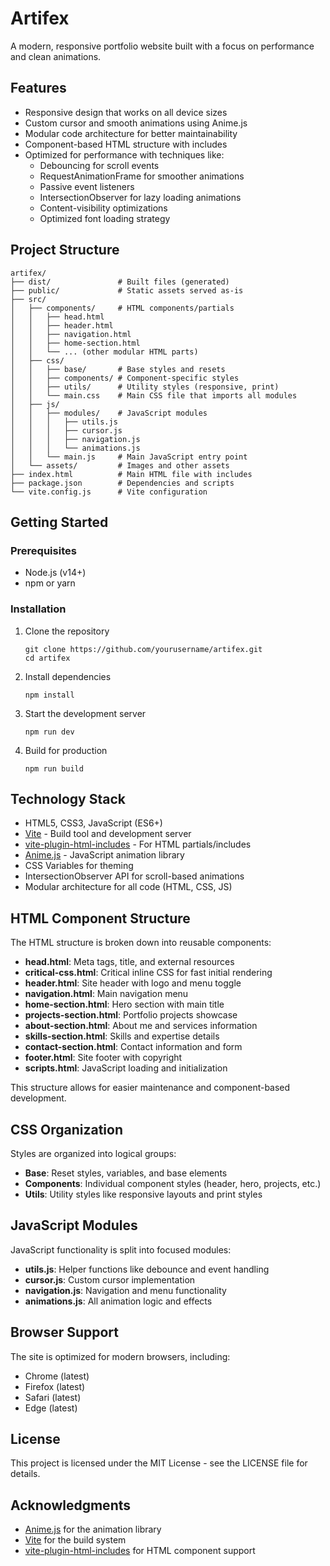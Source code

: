# Artifex

A modern, responsive portfolio website built with a focus on performance and clean animations.

## Features

- Responsive design that works on all device sizes
- Custom cursor and smooth animations using Anime.js
- Modular code architecture for better maintainability
- Component-based HTML structure with includes
- Optimized for performance with techniques like:
  - Debouncing for scroll events
  - RequestAnimationFrame for smoother animations
  - Passive event listeners
  - IntersectionObserver for lazy loading animations
  - Content-visibility optimizations
  - Optimized font loading strategy

## Project Structure

```
artifex/
├── dist/               # Built files (generated)
├── public/             # Static assets served as-is
├── src/
│   ├── components/     # HTML components/partials
│   │   ├── head.html
│   │   ├── header.html
│   │   ├── navigation.html
│   │   ├── home-section.html
│   │   └── ... (other modular HTML parts)
│   ├── css/
│   │   ├── base/       # Base styles and resets
│   │   ├── components/ # Component-specific styles
│   │   ├── utils/      # Utility styles (responsive, print)
│   │   └── main.css    # Main CSS file that imports all modules
│   ├── js/
│   │   ├── modules/    # JavaScript modules
│   │   │   ├── utils.js
│   │   │   ├── cursor.js
│   │   │   ├── navigation.js
│   │   │   └── animations.js
│   │   └── main.js     # Main JavaScript entry point
│   └── assets/         # Images and other assets
├── index.html          # Main HTML file with includes
├── package.json        # Dependencies and scripts
└── vite.config.js      # Vite configuration
```

## Getting Started

### Prerequisites

- Node.js (v14+)
- npm or yarn

### Installation

1. Clone the repository
   ```
   git clone https://github.com/yourusername/artifex.git
   cd artifex
   ```

2. Install dependencies
   ```
   npm install
   ```

3. Start the development server
   ```
   npm run dev
   ```

4. Build for production
   ```
   npm run build
   ```

## Technology Stack

- HTML5, CSS3, JavaScript (ES6+)
- [Vite](https://vitejs.dev/) - Build tool and development server
- [vite-plugin-html-includes](https://github.com/UstymUkhman/vite-plugin-html-includes) - For HTML partials/includes
- [Anime.js](https://animejs.com/) - JavaScript animation library
- CSS Variables for theming
- IntersectionObserver API for scroll-based animations
- Modular architecture for all code (HTML, CSS, JS)

## HTML Component Structure

The HTML structure is broken down into reusable components:

- **head.html**: Meta tags, title, and external resources
- **critical-css.html**: Critical inline CSS for fast initial rendering
- **header.html**: Site header with logo and menu toggle
- **navigation.html**: Main navigation menu
- **home-section.html**: Hero section with main title
- **projects-section.html**: Portfolio projects showcase
- **about-section.html**: About me and services information
- **skills-section.html**: Skills and expertise details
- **contact-section.html**: Contact information and form
- **footer.html**: Site footer with copyright
- **scripts.html**: JavaScript loading and initialization

This structure allows for easier maintenance and component-based development.

## CSS Organization

Styles are organized into logical groups:

- **Base**: Reset styles, variables, and base elements
- **Components**: Individual component styles (header, hero, projects, etc.)
- **Utils**: Utility styles like responsive layouts and print styles

## JavaScript Modules

JavaScript functionality is split into focused modules:

- **utils.js**: Helper functions like debounce and event handling
- **cursor.js**: Custom cursor implementation
- **navigation.js**: Navigation and menu functionality
- **animations.js**: All animation logic and effects

## Browser Support

The site is optimized for modern browsers, including:
- Chrome (latest)
- Firefox (latest)
- Safari (latest)
- Edge (latest)

## License

This project is licensed under the MIT License - see the LICENSE file for details.

## Acknowledgments

- [Anime.js](https://animejs.com/) for the animation library
- [Vite](https://vitejs.dev/) for the build system
- [vite-plugin-html-includes](https://github.com/UstymUkhman/vite-plugin-html-includes) for HTML component support
